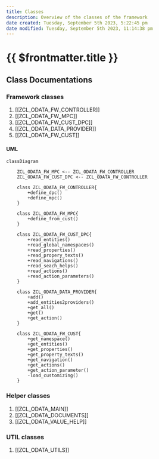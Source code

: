 ```yaml
---
title: Classes
description: Overview of the classes of the framework
date created: Tuesday, September 5th 2023, 5:22:45 pm
date modified: Tuesday, September 5th 2023, 11:14:38 pm
---
```

#  {{ $frontmatter.title }}

## Class Documentations

### Framework classes

1. [[ZCL_ODATA_FW_CONTROLLER]]
1. [[ZCL_ODATA_FW_MPC]]
1. [[ZCL_ODATA_FW_CUST_DPC]]
1. [[ZCL_ODATA_DATA_PROVIDER]]
1. [[ZCL_ODATA_FW_CUST]]

#### UML

```mermaid
classDiagram

	ZCL_ODATA_FW_MPC <-- ZCL_ODATA_FW_CONTROLLER
    ZCL_ODATA_FW_CUST_DPC <-- ZCL_ODATA_FW_CONTROLLER

	class ZCL_ODATA_FW_CONTROLLER{
        +define_dpc()
        +define_mpc()
	}

	class ZCL_ODATA_FW_MPC{
		+define_from_cust()
	}

    class ZCL_ODATA_FW_CUST_DPC{
		+read_entities()
		+read_global_namespaces()
		+read_properties()
		+read_propery_texts()
		+read_navigations()
		+read_seach_helps()
		+read_actions()
		+read_action_parameters()
	}

	class ZCL_ODATA_DATA_PROVIDER{
		+add()
		+add_entities2providers()
		+get_all()
		+get()
		+get_action()
	}

	class ZCL_ODATA_FW_CUST{
		+get_namespace()
		+get_entities()
		+get_properties()
		+get_property_texts()
		+get_navigation()
		+get_actions()
		+get_action_parameter()
		-load_customizing()
	}
```

### Helper classes

  1. [[ZCL_ODATA_MAIN]]
  1. [[ZCL_ODATA_DOCUMENTS]]
  1. [[ZCL_ODATA_VALUE_HELP]]

### UTIL classes

  1. [[ZCL_ODATA_UTILS]]
